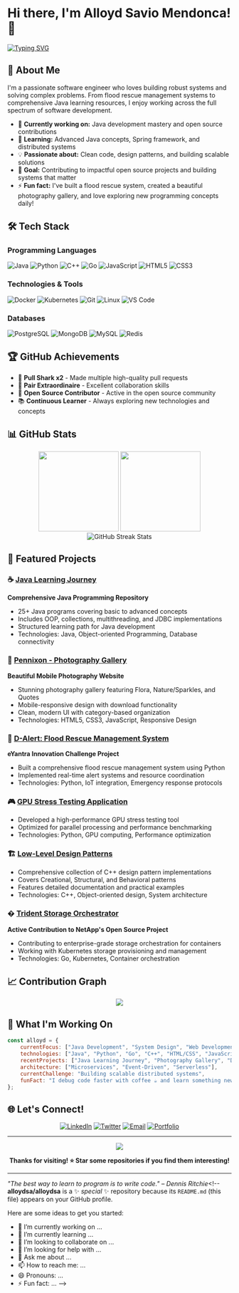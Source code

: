 # Hi there, I'm Alloyd Savio Mendonca! 👋

[![Typing SVG](https://readme-typing-svg.herokuapp.com?font=Fira+Code&pause=1000&color=36BCF7&width=435&lines=Software+Engineer+%26+Problem+Solver;Open+Source+Enthusiast;Java+%26+Python+Developer;System+Design+Aficionado;Always+Learning+New+Technologies)](https://git.io/typing-svg)

## 🚀 About Me

I'm a passionate software engineer who loves building robust systems and solving complex problems. From flood rescue management systems to comprehensive Java learning resources, I enjoy working across the full spectrum of software development.

- 🔭 **Currently working on:** Java development mastery and open source contributions
- 🌱 **Learning:** Advanced Java concepts, Spring framework, and distributed systems
- 💡 **Passionate about:** Clean code, design patterns, and building scalable solutions
- 🎯 **Goal:** Contributing to impactful open source projects and building systems that matter
- ⚡ **Fun fact:** I've built a flood rescue system, created a beautiful photography gallery, and love exploring new programming concepts daily!

## 🛠️ Tech Stack

### Programming Languages
![Java](https://img.shields.io/badge/-Java-007396?style=flat&logo=java&logoColor=white)
![Python](https://img.shields.io/badge/-Python-3776AB?style=flat&logo=python&logoColor=white)
![C++](https://img.shields.io/badge/-C++-00599C?style=flat&logo=c%2B%2B&logoColor=white)
![Go](https://img.shields.io/badge/-Go-00ADD8?style=flat&logo=go&logoColor=white)
![JavaScript](https://img.shields.io/badge/-JavaScript-F7DF1E?style=flat&logo=javascript&logoColor=black)
![HTML5](https://img.shields.io/badge/-HTML5-E34F26?style=flat&logo=html5&logoColor=white)
![CSS3](https://img.shields.io/badge/-CSS3-1572B6?style=flat&logo=css3&logoColor=white)

### Technologies & Tools
![Docker](https://img.shields.io/badge/-Docker-2496ED?style=flat&logo=docker&logoColor=white)
![Kubernetes](https://img.shields.io/badge/-Kubernetes-326CE5?style=flat&logo=kubernetes&logoColor=white)
![Git](https://img.shields.io/badge/-Git-F05032?style=flat&logo=git&logoColor=white)
![Linux](https://img.shields.io/badge/-Linux-FCC624?style=flat&logo=linux&logoColor=black)
![VS Code](https://img.shields.io/badge/-VS%20Code-007ACC?style=flat&logo=visual-studio-code&logoColor=white)

### Databases
![PostgreSQL](https://img.shields.io/badge/-PostgreSQL-336791?style=flat&logo=postgresql&logoColor=white)
![MongoDB](https://img.shields.io/badge/-MongoDB-47A248?style=flat&logo=mongodb&logoColor=white)
![MySQL](https://img.shields.io/badge/-MySQL-4479A1?style=flat&logo=mysql&logoColor=white)
![Redis](https://img.shields.io/badge/-Redis-DC382D?style=flat&logo=redis&logoColor=white)

## 🏆 GitHub Achievements

- 🦈 **Pull Shark x2** - Made multiple high-quality pull requests
- 👥 **Pair Extraordinaire** - Excellent collaboration skills
- 🌟 **Open Source Contributor** - Active in the open source community
- 📚 **Continuous Learner** - Always exploring new technologies and concepts

## 📊 GitHub Stats

<div align="center">
  <img height="180em" src="https://github-readme-stats.vercel.app/api?username=alloydsa&show_icons=true&theme=tokyonight&include_all_commits=true&count_private=true"/>
  <img height="180em" src="https://github-readme-stats.vercel.app/api/top-langs/?username=alloydsa&layout=compact&langs_count=8&theme=tokyonight"/>
</div>

<div align="center">
  <img src="https://github-readme-streak-stats.herokuapp.com/?user=alloydsa&theme=tokyonight" alt="GitHub Streak Stats" />
</div>

## 🚀 Featured Projects

### ☕ [Java Learning Journey](https://github.com/alloydsa/java-learning-journey)
**Comprehensive Java Programming Repository**
- 25+ Java programs covering basic to advanced concepts
- Includes OOP, collections, multithreading, and JDBC implementations
- Structured learning path for Java development
- Technologies: Java, Object-oriented Programming, Database connectivity

### 📸 [Pennixon - Photography Gallery](https://github.com/alloydsa/Pennixon)
**Beautiful Mobile Photography Website**
- Stunning photography gallery featuring Flora, Nature/Sparkles, and Quotes
- Mobile-responsive design with download functionality
- Clean, modern UI with category-based organization
- Technologies: HTML5, CSS3, JavaScript, Responsive Design

### 🌊 [D-Alert: Flood Rescue Management System](https://github.com/alloydsa/flood-rescue-system)
**eYantra Innovation Challenge Project**
- Built a comprehensive flood rescue management system using Python
- Implemented real-time alert systems and resource coordination
- Technologies: Python, IoT integration, Emergency response protocols

### 🎮 [GPU Stress Testing Application](https://github.com/alloydsa/gpu-stress-app)
- Developed a high-performance GPU stress testing tool
- Optimized for parallel processing and performance benchmarking
- Technologies: Python, GPU computing, Performance optimization

### 🏗️ [Low-Level Design Patterns](https://github.com/alloydsa/Low-Level-Design-Patterns)
- Comprehensive collection of C++ design pattern implementations
- Covers Creational, Structural, and Behavioral patterns
- Features detailed documentation and practical examples
- Technologies: C++, Object-oriented design, System architecture

### � [Trident Storage Orchestrator](https://github.com/alloydsa/trident)
**Active Contribution to NetApp's Open Source Project**
- Contributing to enterprise-grade storage orchestration for containers
- Working with Kubernetes storage provisioning and management
- Technologies: Go, Kubernetes, Container orchestration

## 📈 Contribution Graph

<div align="center">
  <img src="https://github-readme-activity-graph.vercel.app/graph?username=alloydsa&theme=tokyo-night&hide_border=true&area=true" />
</div>

## 🎯 What I'm Working On

```javascript
const alloyd = {
    currentFocus: ["Java Development", "System Design", "Web Development", "Open Source"],
    technologies: ["Java", "Python", "Go", "C++", "HTML/CSS", "JavaScript"],
    recentProjects: ["Java Learning Journey", "Photography Gallery", "Design Patterns"],
    architecture: ["Microservices", "Event-Driven", "Serverless"],
    currentChallenge: "Building scalable distributed systems",
    funFact: "I debug code faster with coffee ☕ and learn something new every day! 📚"
};
```

## 🌐 Let's Connect!

<div align="center">

[![LinkedIn](https://img.shields.io/badge/-LinkedIn-0077B5?style=for-the-badge&logo=linkedin&logoColor=white)](https://linkedin.com/in/alloyd-mendonca)
[![Twitter](https://img.shields.io/badge/-Twitter-1DA1F2?style=for-the-badge&logo=twitter&logoColor=white)](https://twitter.com/alloydsa)
[![Email](https://img.shields.io/badge/-Email-D14836?style=for-the-badge&logo=gmail&logoColor=white)](mailto:alloyd.mendonca@example.com)
[![Portfolio](https://img.shields.io/badge/-Portfolio-000000?style=for-the-badge&logo=notion&logoColor=white)](https://alloydsa.dev)

</div>

---

<div align="center">
  <img src="https://komarev.com/ghpvc/?username=alloydsa&color=blue&style=flat-square&label=Profile+Views" />
  
  **Thanks for visiting! ⭐ Star some repositories if you find them interesting!**
</div>

---

*"The best way to learn to program is to write code." – Dennis Ritchie*<!--
**alloydsa/alloydsa** is a ✨ _special_ ✨ repository because its `README.md` (this file) appears on your GitHub profile.

Here are some ideas to get you started:

- 🔭 I’m currently working on ...
- 🌱 I’m currently learning ...
- 👯 I’m looking to collaborate on ...
- 🤔 I’m looking for help with ...
- 💬 Ask me about ...
- 📫 How to reach me: ...
- 😄 Pronouns: ...
- ⚡ Fun fact: ...
-->

